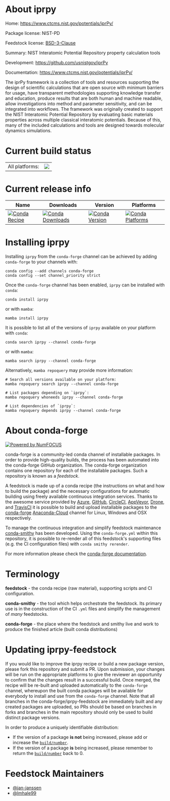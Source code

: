 About iprpy
===========

Home: https://www.ctcms.nist.gov/potentials/iprPy/

Package license: NIST-PD

Feedstock license: [BSD-3-Clause](https://github.com/conda-forge/iprpy-feedstock/blob/master/LICENSE.txt)

Summary: NIST Interatomic Potential Repository property calculation tools

Development: https://github.com/usnistgov/iprPy

Documentation: https://www.ctcms.nist.gov/potentials/iprPy/

The iprPy framework is a collection of tools and resources supporting the
design of scientific calculations that are open source with minimum
barriers for usage, have transparent methodologies supporting knowledge
transfer and education, produce results that are both human and machine
readable, allow investigations into method and parameter sensitivity, and
can be integrated into workflows. The framework was originally created to
support the NIST Interatomic Potential Repository by evaluating basic
materials properties across multiple classical interatomic potentials.
Because of this, many of the included calculations and tools are designed
towards molecular dynamics simulations.


Current build status
====================


<table><tr><td>All platforms:</td>
    <td>
      <a href="https://dev.azure.com/conda-forge/feedstock-builds/_build/latest?definitionId=10007&branchName=master">
        <img src="https://dev.azure.com/conda-forge/feedstock-builds/_apis/build/status/iprpy-feedstock?branchName=master">
      </a>
    </td>
  </tr>
</table>

Current release info
====================

| Name | Downloads | Version | Platforms |
| --- | --- | --- | --- |
| [![Conda Recipe](https://img.shields.io/badge/recipe-iprpy-green.svg)](https://anaconda.org/conda-forge/iprpy) | [![Conda Downloads](https://img.shields.io/conda/dn/conda-forge/iprpy.svg)](https://anaconda.org/conda-forge/iprpy) | [![Conda Version](https://img.shields.io/conda/vn/conda-forge/iprpy.svg)](https://anaconda.org/conda-forge/iprpy) | [![Conda Platforms](https://img.shields.io/conda/pn/conda-forge/iprpy.svg)](https://anaconda.org/conda-forge/iprpy) |

Installing iprpy
================

Installing `iprpy` from the `conda-forge` channel can be achieved by adding `conda-forge` to your channels with:

```
conda config --add channels conda-forge
conda config --set channel_priority strict
```

Once the `conda-forge` channel has been enabled, `iprpy` can be installed with `conda`:

```
conda install iprpy
```

or with `mamba`:

```
mamba install iprpy
```

It is possible to list all of the versions of `iprpy` available on your platform with `conda`:

```
conda search iprpy --channel conda-forge
```

or with `mamba`:

```
mamba search iprpy --channel conda-forge
```

Alternatively, `mamba repoquery` may provide more information:

```
# Search all versions available on your platform:
mamba repoquery search iprpy --channel conda-forge

# List packages depending on `iprpy`:
mamba repoquery whoneeds iprpy --channel conda-forge

# List dependencies of `iprpy`:
mamba repoquery depends iprpy --channel conda-forge
```


About conda-forge
=================

[![Powered by
NumFOCUS](https://img.shields.io/badge/powered%20by-NumFOCUS-orange.svg?style=flat&colorA=E1523D&colorB=007D8A)](https://numfocus.org)

conda-forge is a community-led conda channel of installable packages.
In order to provide high-quality builds, the process has been automated into the
conda-forge GitHub organization. The conda-forge organization contains one repository
for each of the installable packages. Such a repository is known as a *feedstock*.

A feedstock is made up of a conda recipe (the instructions on what and how to build
the package) and the necessary configurations for automatic building using freely
available continuous integration services. Thanks to the awesome service provided by
[Azure](https://azure.microsoft.com/en-us/services/devops/), [GitHub](https://github.com/),
[CircleCI](https://circleci.com/), [AppVeyor](https://www.appveyor.com/),
[Drone](https://cloud.drone.io/welcome), and [TravisCI](https://travis-ci.com/)
it is possible to build and upload installable packages to the
[conda-forge](https://anaconda.org/conda-forge) [Anaconda-Cloud](https://anaconda.org/)
channel for Linux, Windows and OSX respectively.

To manage the continuous integration and simplify feedstock maintenance
[conda-smithy](https://github.com/conda-forge/conda-smithy) has been developed.
Using the ``conda-forge.yml`` within this repository, it is possible to re-render all of
this feedstock's supporting files (e.g. the CI configuration files) with ``conda smithy rerender``.

For more information please check the [conda-forge documentation](https://conda-forge.org/docs/).

Terminology
===========

**feedstock** - the conda recipe (raw material), supporting scripts and CI configuration.

**conda-smithy** - the tool which helps orchestrate the feedstock.
                   Its primary use is in the construction of the CI ``.yml`` files
                   and simplify the management of *many* feedstocks.

**conda-forge** - the place where the feedstock and smithy live and work to
                  produce the finished article (built conda distributions)


Updating iprpy-feedstock
========================

If you would like to improve the iprpy recipe or build a new
package version, please fork this repository and submit a PR. Upon submission,
your changes will be run on the appropriate platforms to give the reviewer an
opportunity to confirm that the changes result in a successful build. Once
merged, the recipe will be re-built and uploaded automatically to the
`conda-forge` channel, whereupon the built conda packages will be available for
everybody to install and use from the `conda-forge` channel.
Note that all branches in the conda-forge/iprpy-feedstock are
immediately built and any created packages are uploaded, so PRs should be based
on branches in forks and branches in the main repository should only be used to
build distinct package versions.

In order to produce a uniquely identifiable distribution:
 * If the version of a package **is not** being increased, please add or increase
   the [``build/number``](https://docs.conda.io/projects/conda-build/en/latest/resources/define-metadata.html#build-number-and-string).
 * If the version of a package **is** being increased, please remember to return
   the [``build/number``](https://docs.conda.io/projects/conda-build/en/latest/resources/define-metadata.html#build-number-and-string)
   back to 0.

Feedstock Maintainers
=====================

* [@jan-janssen](https://github.com/jan-janssen/)
* [@lmhale99](https://github.com/lmhale99/)

